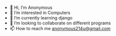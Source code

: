 - 👋 Hi, I’m Anonymous 
- 👀 I’m interested in Computers
- 🌱 I’m currently learning django
- 💞️ I’m looking to collaborate on different programs
- 📫 How to reach me anonymous214u@gmail.com

<!---
anonymous214u/anonymous214u is a ✨ special ✨ repository because its `README.md` (this file) appears on your GitHub profile.
You can click the Preview link to take a look at your changes.
--->
